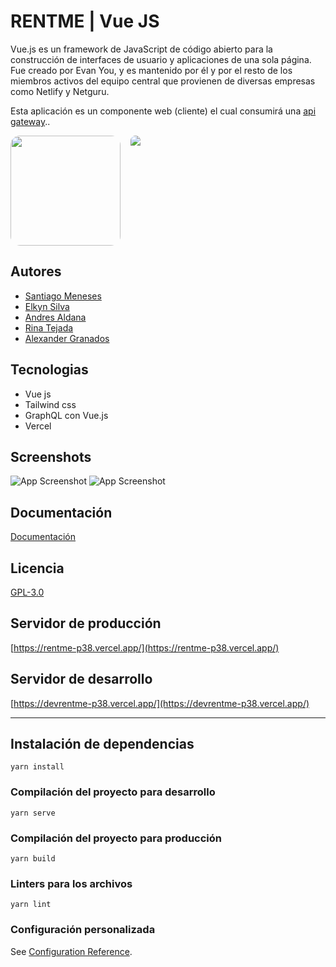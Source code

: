 # RENTME | Vue JS

Vue.js es un framework de JavaScript de código abierto para la construcción de interfaces de usuario y aplicaciones de una sola página. Fue creado por Evan You, y es mantenido por él y por el resto de los miembros activos del equipo central que provienen de diversas empresas como Netlify y Netguru.

Esta aplicación es un componente web (cliente) el cual consumirá una [api gateway](https://github.com/Grupo3CursoP38/api-gateway)..

<div style="text-align: center; display:flex; gap:1rem;">
  <img src="https://pbs.twimg.com/profile_images/1386480173613076484/FRbS-TaM_400x400.jpg" width="176" style="border-radius: 15px;">
  <img src="https://i.ytimg.com/vi/vLuxYtkxQTM/mqdefault.jpg" width="auto" style="border-radius: 15px;">
</div>

## Autores

- [Santiago Meneses](https://interacpedia.com/user/santiago-meneses-1)
- [Elkyn Silva](https://interacpedia.com/user/elkyn-silva-gonzalez)
- [Andres Aldana](https://interacpedia.com/user/andres-felipe-aldana-salinas)
- [Rina Tejada](https://github.com/rishiteca)
- [Alexander Granados](https://interacpedia.com/user/alexander-granados)

## Tecnologias

- Vue js
- Tailwind css
- GraphQL con Vue.js
- Vercel

## Screenshots

![App Screenshot](https://res.cloudinary.com/dlgvxohur/image/upload/v1638738091/MinTic/n2fostpcygyl6si0x3eu.png)
![App Screenshot](https://res.cloudinary.com/dlgvxohur/image/upload/v1638738090/MinTic/zechixgkdwt03y5lvire.png)

## Documentación

[Documentación](https://ms-rentme-rental.herokuapp.com/swagger-ui.html#/)

## Licencia

[GPL-3.0](https://choosealicense.com/licenses/gpl-3.0/)

## Servidor de producción

[https://rentme-p38.vercel.app/](https://rentme-p38.vercel.app/)

## Servidor de desarrollo

[https://devrentme-p38.vercel.app/](https://devrentme-p38.vercel.app/)

---

## Instalación de dependencias

```
yarn install
```

### Compilación del proyecto para desarrollo

```
yarn serve
```

### Compilación del proyecto para producción

```
yarn build
```

### Linters para los archivos

```
yarn lint
```

### Configuración personalizada

See [Configuration Reference](https://cli.vuejs.org/config/).
